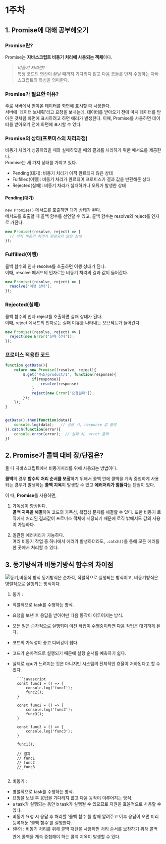 # 1주차

## 1. Promise에 대해 공부해오기

### Promise란?

Promise는 **자바스크립트 비동기 처리에 사용되는 객체**이다.<br/>

> _비동기 처리란?_<br/>
> 특정 코드의 연산이 끝날 때까지 기다리지 않고 다음 코들를 먼저 수행하는 자바스크립트의 특성을 의미한다.

### Promise가 필요한 이유?

주로 서버에서 받아온 데이터를 화면에 표시할 때 사용한다.<br/>
서버에 '데이터 보내줘'라고 요청을 보내는데, 데이터를 받아오기 전에 마치 데이터를 받아온 것처럼 화면에 표시하려고 하면 에러가 발생한다. 이때, Promise를 사용하면 데이터를 받아오기 전에 화면에 표시할 수 있다.

### Promise의 상태(프로미스의 처리과정)

비동기 처리가 성공하였을 때와 실패하였을 때의 결과를 처리하기 위한 메서드를 제공한다.<br/>
Promise는 세 가지 상태를 가지고 있다.

- Pending(대기): 비동기 처리가 아직 완료되지 않은 상태
- Fulfilled(이행): 비동기 처리가 완료되어 프로미스가 결과 값을 반환해준 상태
- Rejected(실패): 비동기 처리가 실패하거나 오류가 발생한 상태

#### Pending(대기)

`new Promise()` 메서드를 호출하면 대기 상태가 된다.<br/>
메서드를 호출할 때 콜백 함수를 선언할 수 있고, 콜백 함수는 resolve와 reject를 인자로 가진다.

```javascript
new Promise((resolve, reject) => {
  // 아직 비동기 처리가 완료되지 않은 상태
});
```

### Fulfilled(이행)

콜백 함수의 인자 resolve를 호출하면 이행 상태가 된다.<br/>
이때, resolve 메서드의 인자로는 비동기 처리의 결과 값이 들어간다.

```javascript
new Promise((resolve, reject) => {
  resolve("이행 상태");
});
```

### Rejected(실패)

콜백 함수의 인자 reject를 호출하면 실패 상태가 된다.<br/>
이때, reject 메서드의 인자로는 실패 이유를 나타내는 오브젝트가 들어간다.

```javascript
new Promise((resolve, reject) => {
  reject(new Error("실패 상태"));
});
```

### 프로미스 적용한 코드

```javascript
function getData(){
    return new Promise((resolve, reject){
        $.get('주소/product/1', function(response){
            if(response){
                resolve(response)
            }
            reject(new Error("요청실패"));
        });
    });
}


getData().then(function(data){
    console.log(data);   // 성공 시, response 값 출력
}).catch(function(error){
    console.error(error);  // 실패 시, error 출력
})
```

## 2. Promise가 콜백 대비 장/단점은?
둘 다 자바스크립트에서 비동기처리를 위해 사용되는 방법이다.

**콜백**의 경우 **함수의 처리 순서를 보장**하기 위해서 콜백 안에 콜백을 계속 중첩하게 사용되는 경우가 발생하는 **콜백 지옥**이 발생할 수 있고 **에러처리가 힘들다**는 단점이 있다.

이 때, **Promise**를 사용하면,
1. 가독성이 향상된다.<br/>
**콜백 지옥을 해결**하여 코드의 가독성, 복잡성 문제를 해결할 수 있다.
또한 비동기 로직에서 처리된 결과값이 프로미스 객체에 저장되기 때문에 로직 밖에서도 값의 사용이 가능하다.

2. 일관된 에러처리가 가능하다.<br/>
여러 비동기 작업 중 하나에서 에러가 발생하더라도, ```.catch()```를 통해 모든 에러를 한 곳에서 처리할 수 있다.


## 3. 동기방식과 비동기방식 함수의 차이점
![동기,비동식 방식](동기비동기.png)
동기방식은 순차적, 직렬적으로 실행되는 방식이고, 비동기방식은 병렬적으로 실행되는 방식이다.

1.  동기 : 
- 직렬적으로 task를 수행하는 방식.
- 요청을 보낸 후 응답을 받아야만 다음 동작이 이루어지는 방식.
- 모든 일은 순차적으로 실행되며 이전 작업이 수행중이라면 다음 작업은 대기하게 된다.
- 코드의 가독성이 좋고 디버깅이 쉽다.
- 코드가 순차적으로 실행되기 때문에 실행 순서를 예측하기 쉽다.
- 실제로 cpu가 느려지는 것은 아니지만 시스템의 전체적인 효율이 저하된다고 할 수 있다.

        ```javascript
        const func1 = () => {
            console.log('func1');
            func2();
        }

        const func2 = () => {
            console.log('func2');
            func3();
        }

        const func3 = () => {
            console.log('func3');
        }

        func1();

        // 결과
        // func1
        // func2
        // func3
        ```

2.  비동기 :
- 병렬적으로 task를 수행하는 방식.
- 요청을 보낸 후 응답을 기다리지 않고 다음 동작이 이루어지는 방식.
- a task가 실행되는 동안 b task가 실행될 수 있으므로 자원을 효율적으로 사용할 수 있다.
- 비동기 요청 시 응답 후 처리할 '콜백 함수'를 함께 알려주고 이후 응답이 오면 미리 등록해둔 '콜백 함수'를 실행한다.
- ❗️주의 : 비동기 처리를 위해 콜백 패턴을 사용하면 처리 순서를 보장하기 위해 콜백 안에 콜백을 계속 중첩해야 하는 콜백 지옥이 발생할 수 있다.
